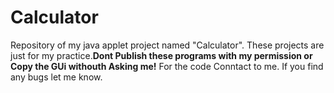 # Calculator
Repository of my java applet project named "Calculator".
These projects are just for my practice.**Dont Publish these programs with my permission or Copy the GUi withouth Asking me!**
For the code Conntact to me.
If you find any bugs let me know.
